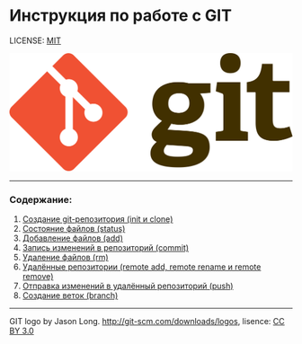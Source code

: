 # Инструкция по работе с GIT

LICENSE: [MIT](./license.md)

![git-logo](./assets/Git-logo.svg.png)

---

### Содержание:
1. [Создание git-репозитория (init и clone)](./init.md)
2. [Состояние файлов (status)](./status.md)
3. [Добавление файлов (add)](./add.md)
4. [Запись изменений в репозиторий (commit)](./commit.md)
5. [Удаление файлов (rm)](./rm.md)
6. [Удалённые репозитории (remote add, remote rename и remote remove)](./remote.md)
7. [Отправка изменений в удалённый репозиторий (push)](./push.md)
8. [Создание веток (branch)](./branch.md)



---

GIT logo by Jason Long. http://git-scm.com/downloads/logos, lisence: [CC BY 3.0](https://creativecommons.org/licenses/by/3.0/)